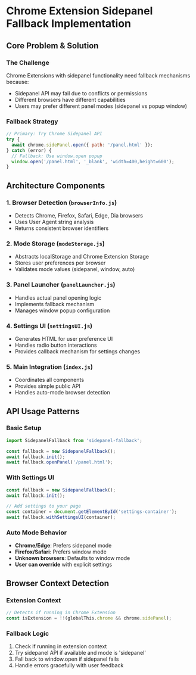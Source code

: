 # Chrome Extension Sidepanel Fallback Implementation

## Core Problem & Solution

### The Challenge

Chrome Extensions with sidepanel functionality need fallback mechanisms because:

- Sidepanel API may fail due to conflicts or permissions
- Different browsers have different capabilities
- Users may prefer different panel modes (sidepanel vs popup window)

### Fallback Strategy

```javascript
// Primary: Try Chrome Sidepanel API
try {
  await chrome.sidePanel.open({ path: '/panel.html' });
} catch (error) {
  // Fallback: Use window.open popup
  window.open('/panel.html', '_blank', 'width=400,height=600');
}
```

## Architecture Components

### 1. Browser Detection (`browserInfo.js`)

- Detects Chrome, Firefox, Safari, Edge, Dia browsers
- Uses User Agent string analysis
- Returns consistent browser identifiers

### 2. Mode Storage (`modeStorage.js`)

- Abstracts localStorage and Chrome Extension Storage
- Stores user preferences per browser
- Validates mode values (sidepanel, window, auto)

### 3. Panel Launcher (`panelLauncher.js`)

- Handles actual panel opening logic
- Implements fallback mechanism
- Manages window popup configuration

### 4. Settings UI (`settingsUI.js`)

- Generates HTML for user preference UI
- Handles radio button interactions
- Provides callback mechanism for settings changes

### 5. Main Integration (`index.js`)

- Coordinates all components
- Provides simple public API
- Handles auto-mode browser detection

## API Usage Patterns

### Basic Setup

```javascript
import SidepanelFallback from 'sidepanel-fallback';

const fallback = new SidepanelFallback();
await fallback.init();
await fallback.openPanel('/panel.html');
```

### With Settings UI

```javascript
const fallback = new SidepanelFallback();
await fallback.init();

// Add settings to your page
const container = document.getElementById('settings-container');
await fallback.withSettingsUI(container);
```

### Auto Mode Behavior

- **Chrome/Edge**: Prefers sidepanel mode
- **Firefox/Safari**: Prefers window mode
- **Unknown browsers**: Defaults to window mode
- **User can override** with explicit settings

## Browser Context Detection

### Extension Context

```javascript
// Detects if running in Chrome Extension
const isExtension = !!(globalThis.chrome && chrome.sidePanel);
```

### Fallback Logic

1. Check if running in extension context
2. Try sidepanel API if available and mode is 'sidepanel'
3. Fall back to window.open if sidepanel fails
4. Handle errors gracefully with user feedback
